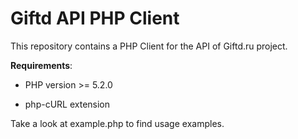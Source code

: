 Giftd API PHP Client
================

This repository contains a PHP Client for the API of Giftd.ru project.

**Requirements**:

- PHP version >= 5.2.0

- php-cURL extension

Take a look at example.php to find usage examples.